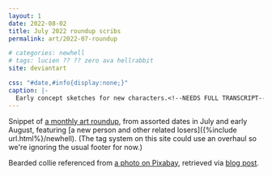 ```yaml
---
layout: 1
date: 2022-08-02
title: July 2022 roundup scribs
permalink: art/2022-07-roundup

# categories: newhell
# tags: lucien ?? ?? zero ava hellrabbit
site: deviantart

css: "#date,#info{display:none;}"
caption: |-
  Early concept sketches for new characters.<!--NEEDS FULL TRANSCRIPT-->
---
```

Snippet of [a monthly art roundup](https://www.deviantart.com/a-flyleaf/art/roundup-07-2022-and-then-there-s-this-asshole-924615577), from assorted dates in July and early August, featuring [a new person and other related losers]({%include url.html%}/newhell). (The tag system on this site could use an overhaul so we're ignoring the usual footer for now.)

Bearded collie referenced from [a photo on Pixabay](https://pixabay.com/photos/dog-bearded-collie-collie-beautiful-220391/), retrieved via [blog post](https://issnruede.de/bearded-collie/).